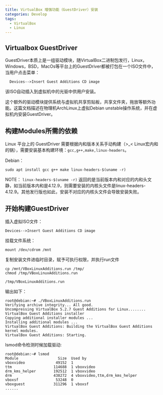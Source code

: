 ```yaml
---
title: VirtualBox 增强功能（GuestDriver）安装
categories: Develop
tags:
  - VirtualBox
  - Linux
---
```


## Virtualbox GuestDriver

GuestDriver本质上是一组驱动模块，随VirtualBox二进制包发行，Linux，Windows，BSD，MacOs等平台上的GuestDriver都被打包在一个ISO文件中，当用户点击菜单：
```
  Devices-->Insert Guest Additions CD image
```

该ISO自动插入到虚拟机中的光驱中供用户安装。

这个额外的驱动模块提供系统与虚拟机共享剪贴板，共享文件夹，拖放等额外功能。这篇文档描述在物理机ArchLinux上虚拟Debian unstable操作系统，并在虚拟机内安装GuestDriver。

## 构建Modules所需的依赖

Linux 平台上的 GuestDriver 需要根据内和版本关系手动构建（\>\_\< Linux宏内和的锅），需要安装基本构建环境：`gcc,g++,make,linux-headers`。

Debian：
```
sudo apt install gcc g++ make linux-headers-$(uname -r)
```

NOTE： `linux-headers-$(uname -r)` 返回的是当前版本内和对应的内和头文静，如当前版本内和是4.12.9，则需要安装的内核头文件是linux-headers-4.12.9。其他发行版也如此，安装不对应的内核头文件会导致安装失败。

## 开始构建GuestDriver

插入虚拟ISO文件：

```
Devices-->Insert Guest Additions CD image
```

挂载文件系统：

```
mount /dev/cdrom /mnt
```

复制安装文件进临时目录，赋予可执行权限，并执行run文件

```
cp /mnt/VBoxLinuxAdditions.run /tmp/
chmod /tmp/VBoxLinuxAdditions.run

/tmp/VBoxLinuxAdditions.run
```

输出如下：

```
root@debian:~# ./VBoxLinuxAdditions.run
Verifying archive integrity... All good.
Uncompressing VirtualBox 5.2.7 Guest Additions for Linux........
VirtualBox Guest Additions installer
Copying additional installer modules ...
Installing additional modules ...
VirtualBox Guest Additions: Building the VirtualBox Guest Additions kernel modules.
VirtualBox Guest Additions: Starting.
```

lsmod命令检测时候加载驱动:

```
root@debian:~# lsmod
Module                  Size  Used by
vboxvideo              49152  1
ttm                   114688  1 vboxvideo
drm_kms_helper        192512  1 vboxvideo
drm                   438272  4 vboxvideo,ttm,drm_kms_helper
vboxsf                 53248  0
vboxguest             311296  1 vboxsf
......
```
